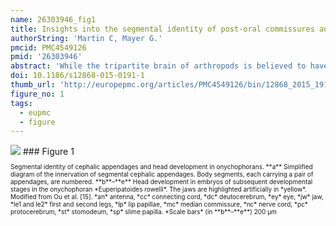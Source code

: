 ```yaml
---
name: 26303946_fig1
title: Insights into the segmental identity of post-oral commissures and pharyngeal nerves in Onychophora based on retrograde fills.
authorString: 'Martin C, Mayer G.'
pmcid: PMC4549126
pmid: '26303946'
abstract: 'While the tripartite brain of arthropods is believed to have evolved by a fusion of initially separate ganglia, the evolutionary origin of the bipartite brain of onychophorans-one of the closest arthropod relatives-remains obscure. Clarifying the segmental identity of post-oral commissures and pharyngeal nerves might provide useful insights into the evolution of the onychophoran brain. We therefore performed retrograde fills of these commissures and nerves in the onychophoran Euperipatoides rowelli.Our fills of the anterior and posterior pharyngeal nerves revealed groups of somata that are mainly associated with the deutocerebrum. This resembles the innervation pattern of other feeding structures in Onychophora, including the jaws and several lip papillae surrounding the mouth. Our fills of post-oral commissures in E. rowelli revealed a graded arrangement of anteriorly shifted somata associated with post-oral commissures #1 to #5. The number of deutocerebral somata associated with each commissure decreases posteriorly, i.e., commissure #1 shows the highest and commissure #5 the lowest numbers of associated somata, whereas none of the subsequent median commissures, beginning with commissure #6, shows somata located in the deutocerebrum.Based on the graded and shifted arrangement of somata associated with the anteriormost post-oral commissures, we suggest that the onychophoran brain, which is a bipartite syncerebrum, might have evolved by a successive anterior/anterodorsal migration of neurons towards the protocerebrum in the last onychophoran ancestor. This implies that the composite brain of onychophorans and the compound brain of arthropods might have independent evolutionary origins, as in contrast to arthropods the onychophoran syncerebrum is unlikely to have evolved by a fusion of initially separate ganglia.'
doi: 10.1186/s12868-015-0191-1
thumb_url: 'http://europepmc.org/articles/PMC4549126/bin/12868_2015_191_Fig1_HTML.gif'
figure_no: 1
tags:
  - eupmc
  - figure
---
```

<img src='http://europepmc.org/articles/PMC4549126/bin/12868_2015_191_Fig1_HTML.jpg' style='max-height: 300px'>
### Figure 1
<p style='font-size: 10px;'>Segmental identity of cephalic appendages and head development in onychophorans. **a** Simplified diagram of the innervation of segmental cephalic appendages. Body segments, each carrying a pair of appendages, are numbered. **b**–**e** Head development in embryos of subsequent developmental stages in the onychophoran *Euperipatoides rowelli*. The jaws are highlighted artificially in *yellow*. Modified from Ou et al. [<xref ref-type="bibr" rid="CR15">15</xref>]. *an* antenna, *cc* connecting cord, *dc* deutocerebrum, *ey* eye, *jw* jaw, *le1 and le2* first and second legs, *lp* lip papillae, *mc* median commissure, *nc* nerve cord, *pc* protocerebrum, *st* stomodeum, *sp* slime papilla. *Scale bars* (in **b**–**e**) 200&nbsp;µm</p>